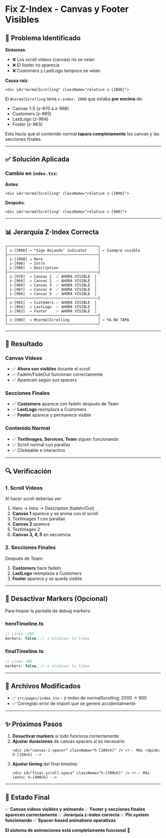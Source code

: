 # Fix Z-Index - Canvas y Footer Visibles

## 🐛 Problema Identificado

**Síntomas**:
- ❌ Los scroll videos (canvas) no se veían
- ❌ El footer no aparecía
- ❌ Customers y LastLogo tampoco se veían

**Causa raíz**:
```tsx
<div id="normalScrolling" className="relative z-[2000]">
```

El `#normalScrolling` tenía `z-index: 2000` que estaba **por encima** de:
- Canvas 1-5 (z-970 a z-966)
- Customers (z-965)
- LastLogo (z-964)
- Footer (z-963)

Esto hacía que el contenido normal **tapara completamente** los canvas y las secciones finales.

---

## ✅ Solución Aplicada

### Cambio en `index.tsx`:

**Antes**:
```tsx
<div id="normalScrolling" className="relative z-[2000]">
```

**Después**:
```tsx
<div id="normalScrolling" className="relative z-[900]">
```

---

## 📊 Jerarquía Z-Index Correcta

```
┌─────────────────────────────────────────┐
│ z-[3000] → "Sige Bajando" indicator     │ ← Siempre visible
├─────────────────────────────────────────┤
│ z-[1000] → Hero                         │
│ z-[990]  → Intro                        │
│ z-[980]  → Description                  │
├─────────────────────────────────────────┤
│ z-[970]  → Canvas 1  ✅ AHORA VISIBLE  │
│ z-[969]  → Canvas 2  ✅ AHORA VISIBLE  │
│ z-[968]  → Canvas 3  ✅ AHORA VISIBLE  │
│ z-[967]  → Canvas 4  ✅ AHORA VISIBLE  │
│ z-[966]  → Canvas 5  ✅ AHORA VISIBLE  │
├─────────────────────────────────────────┤
│ z-[965]  → Customers ✅ AHORA VISIBLE  │
│ z-[964]  → LastLogo  ✅ AHORA VISIBLE  │
│ z-[963]  → Footer    ✅ AHORA VISIBLE  │
├─────────────────────────────────────────┤
│ z-[900]  → #normalScrolling             │ ← YA NO TAPA
└─────────────────────────────────────────┘
```

---

## 🎯 Resultado

### Canvas Videos
- ✅ **Ahora son visibles** durante el scroll
- ✅ FadeIn/FadeOut funcionan correctamente
- ✅ Aparecen según sus spacers

### Secciones Finales
- ✅ **Customers** aparece con fadeIn después de Team
- ✅ **LastLogo** reemplaza a Customers
- ✅ **Footer** aparece y permanece visible

### Contenido Normal
- ✅ **TextImages, Services, Team** siguen funcionando
- ✅ Scroll normal con parallax
- ✅ Clickeable e interactivo

---

## 🔍 Verificación

### 1. Scroll Videos
Al hacer scroll deberías ver:
1. Hero → Intro → Description (fadeIn/Out)
2. **Canvas 1** aparece y se anima con el scroll
3. TextImages 1 con parallax
4. **Canvas 2** aparece
5. TextImages 2
6. **Canvas 3, 4, 5** en secuencia

### 2. Secciones Finales
Después de Team:
1. **Customers** hace fadeIn
2. **LastLogo** reemplaza a Customers
3. **Footer** aparece y se queda visible

---

## 🐛 Desactivar Markers (Opcional)

Para limpiar la pantalla de debug markers:

### heroTimeline.ts
```typescript
// Línea ~105
markers: false, // o eliminar la línea
```

### finalTimeline.ts
```typescript
// Línea ~98
markers: false, // o eliminar la línea
```

---

## 📝 Archivos Modificados

- ✅ `src/pages/index.tsx` - z-index de normalScrolling: 2000 → 900
- ✅ Corregido error de import que se generó accidentalmente

---

## ✨ Próximos Pasos

1. **Desactivar markers** si todo funciona correctamente
2. **Ajustar duraciones** de canvas spacers si es necesario:
   ```tsx
   <div id="canvas-1-spacer" className="h-[200vh]" /> <!-- Más rápido: h-[150vh] -->
   ```
3. **Ajustar timing** del final timeline:
   ```tsx
   <div id="final-scroll-space" className="h-[300vh]" /> <!-- Más lento: h-[400vh] -->
   ```

---

## 🎉 Estado Final

✅ **Canvas videos visibles y animando**
✅ **Footer y secciones finales aparecen correctamente**
✅ **Jerarquía z-index correcta**
✅ **Pin system funcionando**
✅ **Spacer-based animations operativas**

**El sistema de animaciones está completamente funcional** 🚀
